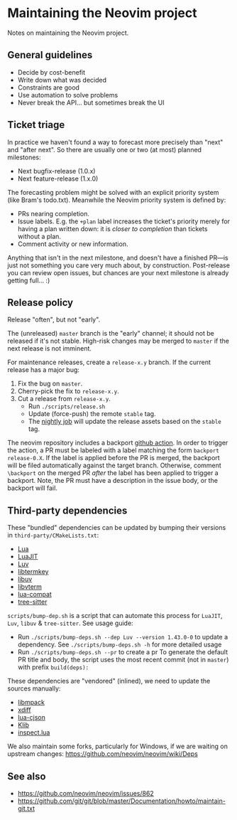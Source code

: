 Maintaining the Neovim project
==============================

Notes on maintaining the Neovim project.

General guidelines
------------------

* Decide by cost-benefit
* Write down what was decided
* Constraints are good
* Use automation to solve problems
* Never break the API... but sometimes break the UI

Ticket triage
-------------

In practice we haven't found a way to forecast more precisely than "next" and
"after next". So there are usually one or two (at most) planned milestones:

- Next bugfix-release (1.0.x)
- Next feature-release (1.x.0)

The forecasting problem might be solved with an explicit priority system (like
Bram's todo.txt). Meanwhile the Neovim priority system is defined by:

- PRs nearing completion.
- Issue labels. E.g. the `+plan` label increases the ticket's priority merely
  for having a plan written down: it is _closer to completion_ than tickets
  without a plan.
- Comment activity or new information.

Anything that isn't in the next milestone, and doesn't have a finished PR—is
just not something you care very much about, by construction. Post-release you
can review open issues, but chances are your next milestone is already getting
full... :)

Release policy
--------------

Release "often", but not "early".

The (unreleased) `master` branch is the "early" channel; it should not be
released if it's not stable. High-risk changes may be merged to `master` if
the next release is not imminent.

For maintenance releases, create a `release-x.y` branch. If the current release
has a major bug:

1. Fix the bug on `master`.
2. Cherry-pick the fix to `release-x.y`.
3. Cut a release from `release-x.y`.
    - Run `./scripts/release.sh`
    - Update (force-push) the remote `stable` tag.
    - The [nightly job](https://github.com/neovim/neovim/blob/master/.github/workflows/release.yml#L4)
      will update the release assets based on the `stable` tag.

The neovim repository includes a backport [github action](https://github.com/zeebe-io/backport-action).
In order to trigger the action, a PR must be labeled with a label matching the
form `backport release-0.X`. If the label is applied before the PR is merged,
the backport will be filed automatically against the target branch. Otherwise,
comment `\backport` on the merged PR *after* the label has been applied to trigger
a backport. Note, the PR must have a description in the issue body, or the backport
will fail.

Third-party dependencies
--------------

These "bundled" dependencies can be updated by bumping their versions in `third-party/CMakeLists.txt`:
  - [Lua](https://www.lua.org/download.html)
  - [LuaJIT](https://github.com/LuaJIT/LuaJIT)
  - [Luv](https://github.com/luvit/luv)
  - [libtermkey](https://github.com/neovim/libtermkey)
  - [libuv](https://github.com/libuv/libuv)
  - [libvterm](http://www.leonerd.org.uk/code/libvterm/)
  - [lua-compat](https://github.com/keplerproject/lua-compat-5.3)
  - [tree-sitter](https://github.com/tree-sitter/tree-sitter)

`scripts/bump-dep.sh` is a script that can automate this process for `LuaJIT`, `Luv`, `libuv` & `tree-sitter`. See usage guide:
  - Run `./scripts/bump-deps.sh --dep Luv --version 1.43.0-0` to update a dependency.
  See `./scripts/bump-deps.sh -h` for more detailed usage
  - Run `./scripts/bump-deps.sh --pr` to create a pr
  To generate the default PR title and body, the script uses the most recent commit (not in `master`) with prefix `build(deps): `

These dependencies are "vendored" (inlined), we need to update the sources manually:
  - [libmpack](https://github.com/libmpack/libmpack)
  - [xdiff](https://github.com/git/git/tree/master/xdiff)
  - [lua-cjson](https://github.com/openresty/lua-cjson)
  - [Klib](https://github.com/attractivechaos/klib)
  - [inspect.lua](https://github.com/kikito/inspect.lua)

We also maintain some forks, particularly for Windows, if we are waiting on upstream changes:
https://github.com/neovim/neovim/wiki/Deps

See also
--------

- https://github.com/neovim/neovim/issues/862
- https://github.com/git/git/blob/master/Documentation/howto/maintain-git.txt
